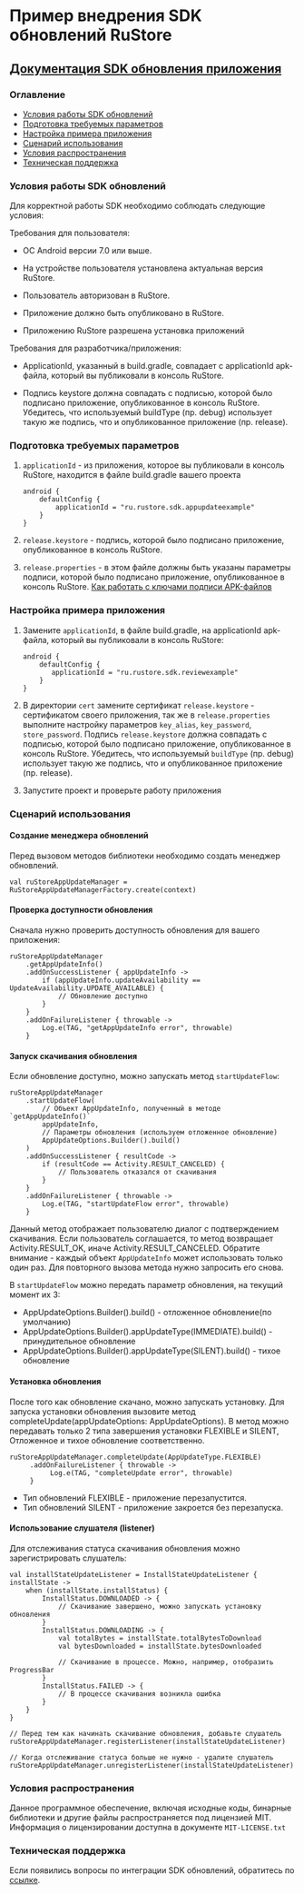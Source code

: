 # Пример внедрения SDK обновлений RuStore 
## [Документация SDK обновления приложения](https://www.rustore.ru/help/sdk/updates)


### Оглавление
- [Условия работы SDK обновлений](#Условия-работы-SDK-обновлений)
- [Подготовка требуемых параметров](#Подготовка-требуемых-параметров)
- [Настройка примера приложения](#Настройка-примера-приложения)
- [Сценарий использования](#Сценарий-использования)
- [Условия распространения](#Условия-распространения)
- [Техническая поддержка](#Техническая-поддержка)

### Условия работы SDK обновлений

Для корректной работы SDK необходимо соблюдать следующие условия:

Требования для пользователя:

- ОС Android версии 7.0 или выше.

- На устройстве пользователя установлена актуальная версия RuStore.

- Пользователь авторизован в RuStore.

- Приложение должно быть опубликовано в RuStore.

- Приложению RuStore разрешена установка приложений

Требования для разработчика/приложения:

- ApplicationId, указанный в build.gradle, совпадает с applicationId apk-файла, который вы публиковали в консоль RuStore.

- Подпись keystore должна совпадать с подписью, которой было подписано приложение, опубликованное в консоль RuStore. Убедитесь, что используемый buildType (пр. debug) использует такую же подпись, что и опубликованное приложение (пр. release).


### Подготовка требуемых параметров

1. `applicationId` - из приложения, которое вы публиковали в консоль RuStore, находится в файле build.gradle вашего проекта
    ```
    android {
        defaultConfig {
            applicationId = "ru.rustore.sdk.appupdateexample"
        }
    }
    ```

2. `release.keystore` - подпись, которой было подписано приложение, опубликованное в консоль RuStore.

3. `release.properties` - в этом файле должны быть указаны параметры подписи, которой было подписано приложение, опубликованное в консоль RuStore. [Как работать с ключами подписи APK-файлов](https://www.rustore.ru/help/developers/publishing-and-verifying-apps/app-publication/apk-signature/)

### Настройка примера приложения

1. Замените `applicationId`, в файле build.gradle, на applicationId apk-файла, который вы публиковали в консоль RuStore:
   ```
   android {
       defaultConfig {
          applicationId = "ru.rustore.sdk.reviewexample"
       }
   }
   ```

2. В директории `cert` замените сертификат `release.keystore` - сертификатом своего приложения, так же в `release.properties` выполните настройку параметров `key_alias`, `key_password`, `store_password`. Подпись `release.keystore` должна совпадать с подписью, которой было подписано приложение, опубликованное в консоль RuStore. Убедитесь, что используемый `buildType` (пр. debug) использует такую же подпись, что и опубликованное приложение (пр. release).

3. Запустите проект и проверьте работу приложения


### Сценарий использования

#### Создание менеджера обновлений
Перед вызовом методов библиотеки необходимо создать менеджер обновлений.

```
val ruStoreAppUpdateManager = RuStoreAppUpdateManagerFactory.create(context)
```

#### Проверка доступности обновления
Сначала нужно проверить доступность обновления для вашего приложения:

```
ruStoreAppUpdateManager
    .getAppUpdateInfo()
    .addOnSuccessListener { appUpdateInfo ->
        if (appUpdateInfo.updateAvailability == UpdateAvailability.UPDATE_AVAILABLE) {
            // Обновление доступно
        }
    }
    .addOnFailureListener { throwable ->
        Log.e(TAG, "getAppUpdateInfo error", throwable)
    }
```

#### Запуск скачивания обновления
Если обновление доступно, можно запускать метод `startUpdateFlow`:

```
ruStoreAppUpdateManager
    .startUpdateFlow(
        // Объект AppUpdateInfo, полученный в методе `getAppUpdateInfo()`
        appUpdateInfo, 
        // Параметры обновления (используем отложенное обновление)
        AppUpdateOptions.Builder().build()
    )
    .addOnSuccessListener { resultCode ->
        if (resultCode == Activity.RESULT_CANCELED) {
            // Пользователь отказался от скачивания
        }
    }
    .addOnFailureListener { throwable ->
        Log.e(TAG, "startUpdateFlow error", throwable)
    }
```

Данный метод отображает пользователю диалог с подтверждением скачивания. Если пользователь соглашается, то метод возвращает Activity.RESULT_OK, иначе Activity.RESULT_CANCELED.
Обратите внимание - каждый объект ``AppUpdateInfo`` может использовать только один раз. Для повторного вызова метода нужно запросить его снова.

В `startUpdateFlow` можно передать параметр обновления, на текущий момент их 3:
- AppUpdateOptions.Builder().build() - отложенное обновление(по умолчанию)
- AppUpdateOptions.Builder().appUpdateType(IMMEDIATE).build() - принудительное обновление
- AppUpdateOptions.Builder().appUpdateType(SILENT).build() - тихое обновление

#### Установка обновления
После того как обновление скачано, можно запускать установку.
Для запуска установки обновления вызовите метод completeUpdate(appUpdateOptions: AppUpdateOptions). В метод можно передавать только 2 типа завершения установки FLEXIBLE и SILENT, Отложенное и тихое обновление соответственно.

```
ruStoreAppUpdateManager.completeUpdate(AppUpdateType.FLEXIBLE)
     .addOnFailureListener { throwable ->
          Log.e(TAG, "completeUpdate error", throwable)
     }
```

- Тип обновлений FLEXIBLE - приложение перезапустится.
- Тип обновлений SILENT - приложение закроется без перезапуска.


#### Использование слушателя (listener)
Для отслеживания статуса скачивания обновления можно зарегистрировать слушатель:

```
val installStateUpdateListener = InstallStateUpdateListener { installState ->
    when (installState.installStatus) {
        InstallStatus.DOWNLOADED -> {
            // Скачивание завершено, можно запускать установку обновления
        }
        InstallStatus.DOWNLOADING -> {
            val totalBytes = installState.totalBytesToDownload
            val bytesDownloaded = installState.bytesDownloaded
            
            // Скачивание в процессе. Можно, например, отобразить ProgressBar
        }
        InstallStatus.FAILED -> {
            // В процессе скачивания возникла ошибка
        }
    }
}

// Перед тем как начинать скачивание обновления, добавьте слушатель
ruStoreAppUpdateManager.registerListener(installStateUpdateListener)

// Когда отслеживание статуса больше не нужно - удалите слушатель
ruStoreAppUpdateManager.unregisterListener(installStateUpdateListener)
```


### Условия распространения
Данное программное обеспечение, включая исходные коды, бинарные библиотеки и другие файлы распространяется под лицензией MIT. Информация о лицензировании доступна в документе `MIT-LICENSE.txt`


### Техническая поддержка
Если появились вопросы по интеграции SDK обновлений, обратитесь по [ссылке](https://www.rustore.ru/help/sdk/updates).
